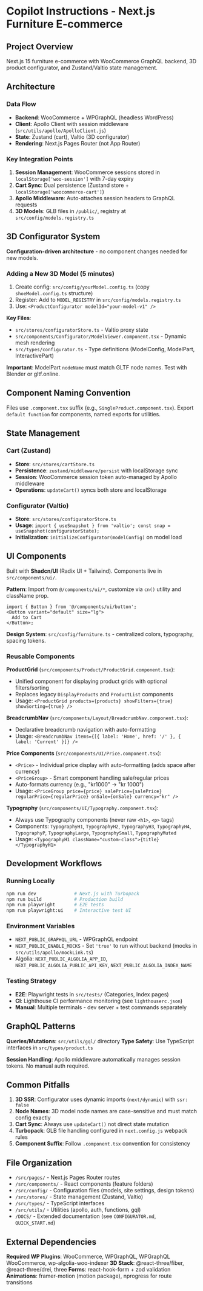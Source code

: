 # Copilot Instructions - Next.js Furniture E-commerce

## Project Overview

Next.js 15 furniture e-commerce with WooCommerce GraphQL backend, 3D product configurator, and Zustand/Valtio state management.

## Architecture

### Data Flow

- **Backend**: WooCommerce + WPGraphQL (headless WordPress)
- **Client**: Apollo Client with session middleware (`src/utils/apollo/ApolloClient.js`)
- **State**: Zustand (cart), Valtio (3D configurator)
- **Rendering**: Next.js Pages Router (not App Router)

### Key Integration Points

1. **Session Management**: WooCommerce sessions stored in `localStorage['woo-session']` with 7-day expiry
2. **Cart Sync**: Dual persistence (Zustand store + `localStorage['woocommerce-cart']`)
3. **Apollo Middleware**: Auto-attaches session headers to GraphQL requests
4. **3D Models**: GLB files in `/public/`, registry at `src/config/models.registry.ts`

## 3D Configurator System

**Configuration-driven architecture** - no component changes needed for new models.

### Adding a New 3D Model (5 minutes)

1. Create config: `src/config/yourModel.config.ts` (copy `shoeModel.config.ts` structure)
2. Register: Add to `MODEL_REGISTRY` in `src/config/models.registry.ts`
3. Use: `<ProductConfigurator modelId="your-model-v1" />`

**Key Files**:

- `src/stores/configuratorStore.ts` - Valtio proxy state
- `src/components/Configurator/ModelViewer.component.tsx` - Dynamic mesh rendering
- `src/types/configurator.ts` - Type definitions (ModelConfig, ModelPart, InteractivePart)

**Important**: ModelPart `nodeName` must match GLTF node names. Test with Blender or gltf.online.

## Component Naming Convention

Files use `.component.tsx` suffix (e.g., `SingleProduct.component.tsx`). Export `default function` for components, named exports for utilities.

## State Management

### Cart (Zustand)

- **Store**: `src/stores/cartStore.ts`
- **Persistence**: `zustand/middleware/persist` with localStorage sync
- **Session**: WooCommerce session token auto-managed by Apollo middleware
- **Operations**: `updateCart()` syncs both store and localStorage

### Configurator (Valtio)

- **Store**: `src/stores/configuratorStore.ts`
- **Usage**: `import { useSnapshot } from 'valtio'; const snap = useSnapshot(configuratorState);`
- **Initialization**: `initializeConfigurator(modelConfig)` on model load

## UI Components

Built with **Shadcn/UI** (Radix UI + Tailwind). Components live in `src/components/ui/`.

**Pattern**: Import from `@/components/ui/*`, customize via `cn()` utility and className prop.

```tsx
import { Button } from '@/components/ui/button';
<Button variant="default" size="lg">
  Add to Cart
</Button>;
```

**Design System**: `src/config/furniture.ts` - centralized colors, typography, spacing tokens.

### Reusable Components

**ProductGrid** (`src/components/Product/ProductGrid.component.tsx`):

- Unified component for displaying product grids with optional filters/sorting
- Replaces legacy `DisplayProducts` and `ProductList` components
- Usage: `<ProductGrid products={products} showFilters={true} showSorting={true} />`

**BreadcrumbNav** (`src/components/Layout/BreadcrumbNav.component.tsx`):

- Declarative breadcrumb navigation with auto-formatting
- Usage: `<BreadcrumbNav items={[{ label: 'Home', href: '/' }, { label: 'Current' }]} />`

**Price Components** (`src/components/UI/Price.component.tsx`):

- `<Price>` - Individual price display with auto-formatting (adds space after currency)
- `<PriceGroup>` - Smart component handling sale/regular prices
- Auto-formats currency (e.g., "kr1000" → "kr 1000")
- Usage: `<PriceGroup price={price} salePrice={salePrice} regularPrice={regularPrice} onSale={onSale} currency="kr" />`

**Typography** (`src/components/UI/Typography.component.tsx`):

- Always use Typography components (never raw `<h1>`, `<p>` tags)
- Components: `TypographyH1`, `TypographyH2`, `TypographyH3`, `TypographyH4`, `TypographyP`, `TypographyLarge`, `TypographySmall`, `TypographyMuted`
- Usage: `<TypographyH1 className="custom-class">{title}</TypographyH1>`

## Development Workflows

### Running Locally

```bash
npm run dev              # Next.js with Turbopack
npm run build            # Production build
npm run playwright       # E2E tests
npm run playwright:ui    # Interactive test UI
```

### Environment Variables

- `NEXT_PUBLIC_GRAPHQL_URL` - WPGraphQL endpoint
- `NEXT_PUBLIC_ENABLE_MOCKS` - Set `'true'` to run without backend (mocks in `src/utils/apollo/mockLink.ts`)
- Algolia: `NEXT_PUBLIC_ALGOLIA_APP_ID`, `NEXT_PUBLIC_ALGOLIA_PUBLIC_API_KEY`, `NEXT_PUBLIC_ALGOLIA_INDEX_NAME`

### Testing Strategy

- **E2E**: Playwright tests in `src/tests/` (Categories, Index pages)
- **CI**: Lighthouse CI performance monitoring (see `lighthouserc.json`)
- **Manual**: Multiple terminals - dev server + test commands separately

## GraphQL Patterns

**Queries/Mutations**: `src/utils/gql/` directory
**Type Safety**: Use TypeScript interfaces in `src/types/product.ts`

**Session Handling**: Apollo middleware automatically manages session tokens. No manual auth required.

## Common Pitfalls

1. **3D SSR**: Configurator uses dynamic imports (`next/dynamic`) with `ssr: false`
2. **Node Names**: 3D model node names are case-sensitive and must match config exactly
3. **Cart Sync**: Always use `updateCart()` not direct state mutation
4. **Turbopack**: GLB file handling configured in `next.config.js` webpack rules
5. **Component Suffix**: Follow `.component.tsx` convention for consistency

## File Organization

- `/src/pages/` - Next.js Pages Router routes
- `/src/components/` - React components (feature folders)
- `/src/config/` - Configuration files (models, site settings, design tokens)
- `/src/stores/` - State management (Zustand, Valtio)
- `/src/types/` - TypeScript interfaces
- `/src/utils/` - Utilities (apollo, auth, functions, gql)
- `/DOCS/` - Extended documentation (see `CONFIGURATOR.md`, `QUICK_START.md`)

## External Dependencies

**Required WP Plugins**: WooCommerce, WPGraphQL, WPGraphQL WooCommerce, wp-algolia-woo-indexer
**3D Stack**: @react-three/fiber, @react-three/drei, three
**Forms**: react-hook-form + zod validation
**Animations**: framer-motion (motion package), nprogress for route transitions
